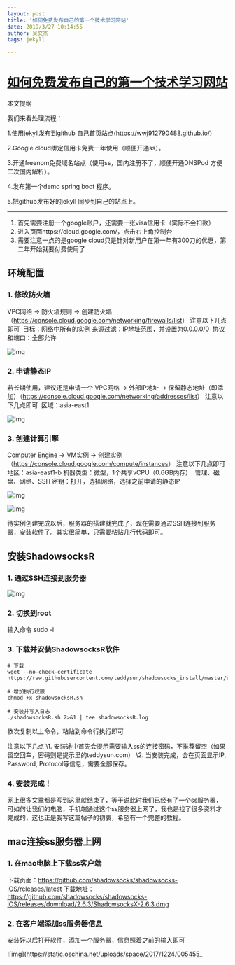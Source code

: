 ```yaml
---
layout: post
title: '如何免费发布自己的第一个技术学习网站'
date: 2019/3/27 10:14:55 
author: 吴文杰
tags: jekyll

---
```


# [如何免费发布自己的第一个技术学习网站](https://www.cnblogs.com/jay-wu/p/10592396.html)


本文提纲

我们来看处理流程：

1.使用jekyll发布到github 自己首页站点(<https://wwj912790488.github.io/>)

2.Google cloud绑定信用卡免费一年使用（顺便开通ss）。

3.开通freenom免费域名站点（使用ss，国内注册不了，顺便开通DNSPod 方便二次国内解析）。

4.发布第一个demo spring boot 程序。

5.把github发布好的jekyll 同步到自己的站点上。

 

------

1. 首先需要注册一个google账户，还需要一张visa信用卡（实际不会扣款）
2. 进入页面https://cloud.google.com/，点击右上角控制台
3. 需要注意一点的是google cloud只是针对新用户在第一年有300刀的优惠，第二年开始就要付费使用了

## 环境配置

### 1. 修改防火墙

VPC网络 -> 防火墙规则 -> 创建防火墙（<https://console.cloud.google.com/networking/firewalls/list>）
注意以下几点即可
​    目标：网络中所有的实例
​    来源过滤：IP地址范围，并设置为0.0.0.0/0
​    协议和端口：全部允许

![img](https://static.oschina.net/uploads/space/2017/1224/010450_QY0n_924639.png)

### 2. 申请静态IP

若长期使用，建议还是申请一个
VPC网络 -> 外部IP地址 -> 保留静态地址（即添加）（<https://console.cloud.google.com/networking/addresses/list>）
注意以下几点即可
​    区域：asia-east1

![img](https://static.oschina.net/uploads/space/2017/1224/010600_PsvG_924639.png)

### 3. 创建计算引擎

Computer Engine -> VM实例 -> 创建实例（<https://console.cloud.google.com/compute/instances>）
注意以下几点即可
​    地区：asia-east1-b
​    机器类型：微型，1个共享vCPU（0.6GB内存）
​    管理、磁盘、网络、SSH 密钥：打开，选择网络，选择之前申请的静态IP

![img](https://static.oschina.net/uploads/space/2017/1224/010728_pEhQ_924639.png)

![img](https://static.oschina.net/uploads/space/2017/1224/004435_Dgcy_924639.png)

待实例创建完成以后，服务器的搭建就完成了，现在需要通过SSH连接到服务器，安装软件了。其实很简单，只需要粘贴几行代码即可。

##  

## 安装ShadowsocksR

### 1. 通过SSH连接到服务器

![img](https://static.oschina.net/uploads/space/2017/1224/004459_hZxc_924639.png)

### 2.  切换到root

输入命令 sudo -i

### 3. 下载并安装ShadowsocksR软件

```
# 下载
wget --no-check-certificate https://raw.githubusercontent.com/teddysun/shadowsocks_install/master/shadowsocksR.sh

# 增加执行权限
chmod +x shadowsocksR.sh

# 安装并写入日志
./shadowsocksR.sh 2>&1 | tee shadowsocksR.log
```

依次复制以上命令，粘贴到命令行执行即可

注意以下几点
\1. 安装途中首先会提示需要输入ss的连接密码，不推荐留空（如果留空回车，密码则是提示里的teddysun.com）
\2. 当安装完成，会在页面显示IP, Password, Protocol等信息，需要全部保存。

### 4. 安装完成！

网上很多文章都是写到这里就结束了，等于说此时我们已经有了一个ss服务器，可如何让我们的电脑，手机端通过这个ss服务器上网了，我也是找了很多资料才完成的，这也正是我写这篇帖子的初衷，希望有一个完整的教程。

 

## mac连接ss服务器上网

### 1. 在mac电脑上下载ss客户端

下载页面：<https://github.com/shadowsocks/shadowsocks-iOS/releases/latest>
下载地址：<https://github.com/shadowsocks/shadowsocks-iOS/releases/download/2.6.3/ShadowsocksX-2.6.3.dmg>

### 2. 在客户端添加ss服务器信息

安装好以后打开软件，添加一个服务器，信息照着之前的输入即可

![img](https://static.oschina.net/uploads/space/2017/1224/005455_